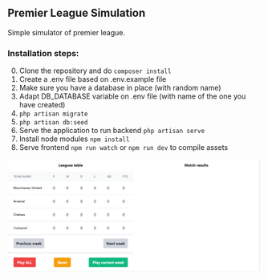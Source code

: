 ## Premier League Simulation

Simple simulator of premier league.

### Installation steps:
0. Clone the repository and do `composer install`
1. Create a .env file based on .env.example file
2. Make sure you have a database in place (with random name)
3. Adapt DB_DATABASE variable on .env file (with name of the one you have created)
4. `php artisan migrate`
5. `php artisan db:seed`
6. Serve the application to run backend `php artisan serve`
7. Install node modules `npm install`
8. Serve frontend `npm run watch` or `npm run dev` to compile assets

![img.png](img.png)
